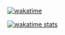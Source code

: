  [![wakatime](https://wakatime.com/badge/user/018ccaed-f2f4-400d-8bb8-c6a5e605381e.svg)](https://wakatime.com/@018ccaed-f2f4-400d-8bb8-c6a5e605381e)

[![wakatime stats](https://github-readme-stats.vercel.app/api/wakatime?username=Enwulf&layout=compact&langs_count=10&hide_title=true&hide=Properties,textmate&bg_color=0d1117&title_color=58a6ff&text_color=c9d1d9&icon_color=79c0ff&border_color=30363d&hide_border=false)](https://github.com/anuraghazra/github-readme-stats)
